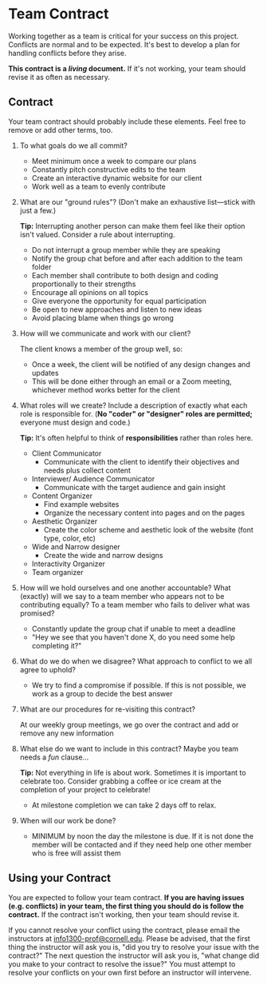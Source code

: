 # Team Contract

Working together as a team is critical for your success on this project. Conflicts are normal and to be expected. It's best to develop a plan for handling conflicts before they arise.

**This contract is a _living_ document.** If it's not working, your team should revise it as often as necessary.

## Contract

Your team contract should probably include these elements. Feel free to remove or add other terms, too.

1. To what goals do we all commit?

    - Meet minimum once a week to compare our plans
    - Constantly pitch constructive edits to the team
    - Create an interactive dynamic website for our client
    - Work well as a team to evenly contribute

2. What are our "ground rules"? (Don't make an exhaustive list—stick with just a few.)

    **Tip:** Interrupting another person can make them feel like their option isn't valued. Consider a rule about interrupting.

    - Do not interrupt a group member while they are speaking
    - Notify the group chat before and after each addition to the team folder
    - Each member shall contribute to both design and coding proportionally to their strengths
    - Encourage all opinions on all topics
    - Give everyone the opportunity for equal participation
    - Be open to new approaches and listen to new ideas
    - Avoid placing blame when things go wrong
3. How will we communicate and work with our client?

    The client knows a member of the group well, so:
    - Once a week, the client will be notified of any design changes and updates
    - This will be done either through an email or a Zoom meeting, whichever method works better for the client

4. What roles will we create? Include a description of exactly what each role is responsible for. (**No "coder" or "designer" roles are permitted;** everyone must design and code.)

    **Tip:** It's often helpful to think of **responsibilities** rather than roles here.

    - Client Communicator
      - Communicate with the client to identify their objectives and needs plus collect content
    - Interviewer/ Audience Communicator
      - Communicate with the target audience and gain insight
    - Content Organizer
      - Find example websites
      - Organize the necessary content into pages and on the pages
    - Aesthetic Organizer
      - Create the color scheme and aesthetic look of the website (font type, color, etc)
    - Wide and Narrow designer
      - Create the wide and narrow designs
    - Interactivity Organizer
    - Team organizer


5. How will we hold ourselves and one another accountable? What (exactly) will we say to a team member who appears not to be contributing equally? To a team member who fails to deliver what was promised?

    - Constantly update the group chat if unable to meet a deadline
    - "Hey we see that you haven't done X, do you need some help completing it?"

6. What do we do when we disagree? What approach to conflict to we all agree to uphold?

    - We try to find a compromise if possible. If this is not possible, we work as a group to decide the best answer

7. What are our procedures for re-visiting this contract?

    At our weekly group meetings, we go over the contract and add or remove any new information

8. What else do we want to include in this contract? Maybe you team needs a _fun_ clause...

    **Tip:** Not everything in life is about work. Sometimes it is important to celebrate too. Consider grabbing a coffee or ice cream at the completion of your project to celebrate!

    - At milestone completion we can take 2 days off to relax.

9. When will our work be done?

    - MINIMUM by noon the day the milestone is due. If it is not done the member will be contacted and if they need help one other member who is free will assist them

## Using your Contract

You are expected to follow your team contract. **If you are having issues (e.g. conflicts) in your team, the first thing you should do is follow the contract.** If the contract isn't working, then your team should revise it.

If you cannot resolve your conflict using the contract, please email the instructors at <info1300-prof@cornell.edu>. Please be advised, that the first thing the instructor will ask you is, "did you try to resolve your issue with the contract?" The next question the instructor will ask you is, "what change did you make to your contract to resolve the issue?" You must attempt to resolve your conflicts on your own first before an instructor will intervene.
